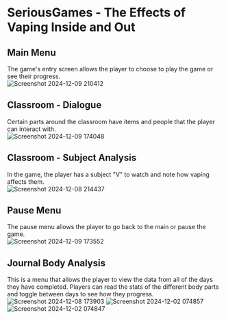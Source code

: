 # SeriousGames - The Effects of Vaping Inside and Out
## Main Menu  
The game's entry screen allows the player to choose to play the game or see their progress.  
![Screenshot 2024-12-09 210412](https://github.com/user-attachments/assets/1aefc0ae-4540-4dbe-9bbe-aab1c18cc54e)

## Classroom - Dialogue  
Certain parts around the classroom have items and people that the player can interact with.  
![Screenshot 2024-12-09 174048](https://github.com/user-attachments/assets/a319b91b-cbbd-4826-9552-58abe88f798e)

## Classroom - Subject Analysis  
In the game, the player has a subject "V" to watch and note how vaping affects them.   
![Screenshot 2024-12-08 214437](https://github.com/user-attachments/assets/149aa858-85d6-4c9c-9c8d-aa2f6e6dbafd)

## Pause Menu  
The pause menu allows the player to go back to the main or pause the game.  
![Screenshot 2024-12-09 173552](https://github.com/user-attachments/assets/15cfb3c6-8b85-41a7-bbd7-fd8874157724)

## Journal Body Analysis  
This is a menu that allows the player to view the data from all of the days they have completed.  Players can read the stats of the different body parts and toggle between days to see how they progress.  
![Screenshot 2024-12-08 173903](https://github.com/user-attachments/assets/85d7e491-fe65-4144-a9ea-7ea8471b03a6)
![Screenshot 2024-12-02 074857](https://github.com/user-attachments/assets/0887692d-c8a4-4a6c-8250-b22462c04155)
![Screenshot 2024-12-02 074847](https://github.com/user-attachments/assets/e9b42ce1-314b-49d5-9e2f-a90e9022fa0a)

